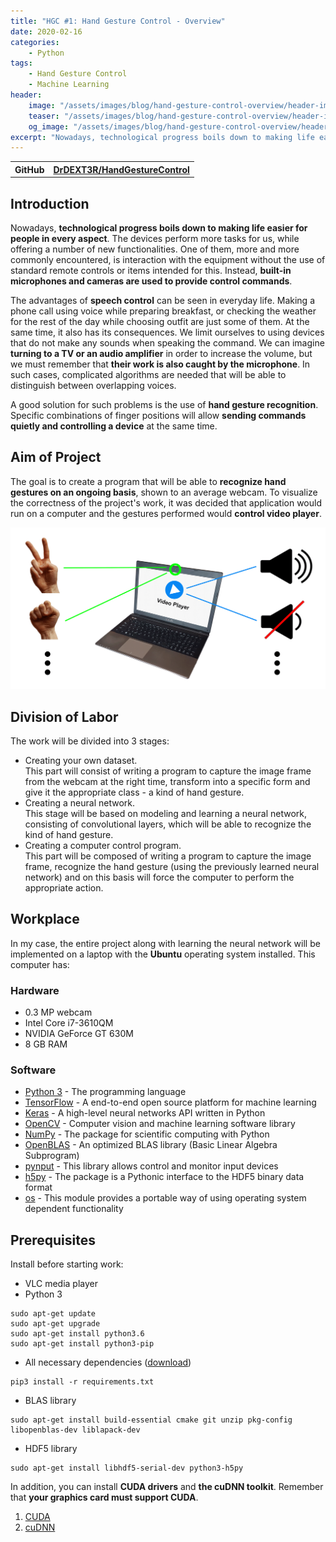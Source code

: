 ```yaml
---
title: "HGC #1: Hand Gesture Control - Overview"
date: 2020-02-16
categories:
    - Python
tags:
    - Hand Gesture Control
    - Machine Learning
header:
    image: "/assets/images/blog/hand-gesture-control-overview/header-image.png"
    teaser: "/assets/images/blog/hand-gesture-control-overview/header-image-teaser.png"
    og_image: "/assets/images/blog/hand-gesture-control-overview/header-image-teaser.png"
excerpt: "Nowadays, technological progress boils down to making life easier for people in every aspect. The devices perform more tasks for us, while offering a number of new functionalities. One of them, more and more commonly encountered, is communication with the equipment without the use of standard remote controls or items intended for this."
---
```


<table>
  <tr>
    <th>GitHub</th>
    <th><a href="https://github.com/DrDEXT3R/HandGestureControl" target="_blank">DrDEXT3R/HandGestureControl</a></th>
  </tr>
</table>

## Introduction
Nowadays, **technological progress boils down to making life easier for people in every aspect**. The devices perform more tasks for us, while offering a number of new functionalities. One of them, more and more commonly encountered, is interaction with the equipment without the use of standard remote controls or items intended for this. Instead, **built-in microphones and cameras are used to provide control commands**.

The advantages of **speech control** can be seen in everyday life. Making a phone call using voice while preparing breakfast, or checking the weather for the rest of the day while choosing outfit are just some of them. At the same time, it also has its consequences. We limit ourselves to using devices that do not make any sounds when speaking the command. We can imagine **turning to a TV or an audio amplifier** in order to increase the volume, but we must remember that **their work is also caught by the microphone**. In such cases, complicated algorithms are needed that will be able to distinguish between overlapping voices. 

A good solution for such problems is the use of **hand gesture recognition**. Specific combinations of finger positions will allow **sending commands quietly and controlling a device** at the same time.

## Aim of Project
The goal is to create a program that will be able to **recognize hand gestures on an ongoing basis**, shown to an average webcam. To visualize the correctness of the project's work, it was decided that application would run on a computer and the gestures performed would **control video player**.

<div style="text-align: center;">
    <img alt="result" src="/assets/images/blog/hand-gesture-control-overview/work.png">
</div>

## Division of Labor
The work will be divided into 3 stages:
* Creating your own dataset.  
This part will consist of writing a program to capture the image frame from the webcam at the right time, transform into a specific form and give it the appropriate class - a kind of hand gesture.
* Creating a neural network.  
This stage will be based on modeling and learning a neural network, consisting of convolutional layers, which will be able to recognize the kind of hand gesture.  
* Creating a computer control program.  
This part will be composed of writing a program to capture the image frame, recognize the hand gesture (using the previously learned neural network) and on this basis will force the computer to perform the appropriate action.

## Workplace
In my case, the entire project along with learning the neural network will be implemented on a laptop with the **Ubuntu** operating system installed. This computer has:  

### Hardware  
* 0.3 MP webcam  
* Intel Core i7-3610QM  
* NVIDIA GeForce GT 630M
* 8 GB RAM  

### Software
* <a href="https://docs.python.org/3/" target="_blank">Python 3</a> - The programming language
* <a href="https://www.tensorflow.org/api_docs/python/" target="_blank">TensorFlow</a> - A end-to-end open source platform for machine learning 
* <a href="https://keras.io/documentation/" target="_blank">Keras</a> - A high-level neural networks API written in Python
* <a href="https://docs.opencv.org/4.1.1/d6/d00/tutorial_py_root.html" target="_blank">OpenCV</a> - Computer vision and machine learning software library
* <a href="https://numpy.org/doc/1.17/" target="_blank">NumPy</a> - The package for scientific computing with Python
* <a href="https://github.com/xianyi/OpenBLAS/wiki" target="_blank">OpenBLAS</a> - An optimized BLAS library (Basic Linear Algebra Subprogram)
* <a href="https://pynput.readthedocs.io/en/latest/" target="_blank">pynput</a> - This library allows control and monitor input devices
* <a href="https://docs.h5py.org/en/stable/" target="_blank">h5py</a> - The package is a Pythonic interface to the HDF5 binary data format
* <a href="https://docs.python.org/3/library/os.html" target="_blank">os</a> - This module provides a portable way of using operating system dependent functionality  
  
## Prerequisites
Install before starting work:  
* VLC media player
* Python 3
```console
sudo apt-get update
sudo apt-get upgrade
sudo apt-get install python3.6
sudo apt-get install python3-pip
```  
* All necessary dependencies (<a href="https://raw.githubusercontent.com/DrDEXT3R/HandGestureControl/master/requirements.txt" target="_blank">download</a>)
```console
pip3 install -r requirements.txt
```  
* BLAS library
```console
sudo apt-get install build-essential cmake git unzip pkg-config libopenblas-dev liblapack-dev
```  
* HDF5 library
```console
sudo apt-get install libhdf5-serial-dev python3-h5py
```  

In addition, you can install **CUDA drivers** and **the cuDNN toolkit**. Remember that **your graphics card must support CUDA**.
1. <a href="https://developer.nvidia.com/cuda-downloads" target="_blank">CUDA</a>
2. <a href="https://developer.nvidia.com/cudnn" target="_blank">cuDNN</a>  
